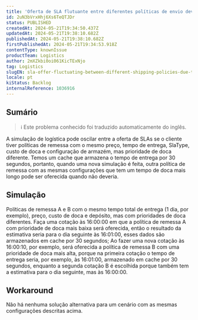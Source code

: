 ```yaml
---
title: 'Oferta de SLA flutuante entre diferentes políticas de envio devido ao cache na data estimada de 30 segundos'
id: 2uN3bVrxHhj6Xs6TeQTJDr
status: PUBLISHED
createdAt: 2024-05-21T19:34:50.437Z
updatedAt: 2024-05-21T19:38:10.682Z
publishedAt: 2024-05-21T19:38:10.682Z
firstPublishedAt: 2024-05-21T19:34:53.918Z
contentType: knownIssue
productTeam: Logistics
author: 2mXZkbi0oi061KicTExNjo
tag: Logistics
slugEN: sla-offer-fluctuating-between-different-shipping-policies-due-to-cache-in-estimated-date-of-30-seconds
locale: pt
kiStatus: Backlog
internalReference: 1036916
---
```


## Sumário

>ℹ️ Este problema conhecido foi traduzido automaticamente do inglês.


A simulação de logística pode oscilar entre a oferta de SLAs se o cliente tiver políticas de remessa com o mesmo preço, tempo de entrega, SlaType, custo de doca e configuração de armazém, mas prioridade de doca diferente.
Temos um cache que armazena o tempo de entrega por 30 segundos, portanto, quando uma nova simulação é feita, outra política de remessa com as mesmas configurações que tem um tempo de doca mais longo pode ser oferecida quando não deveria.


## Simulação


Políticas de remessa A e B com o mesmo tempo total de entrega (1 dia, por exemplo), preço, custo de doca e depósito, mas com prioridades de doca diferentes.
Faça uma cotação às 16:00:00 em que a política de remessa A com prioridade de doca mais baixa será oferecida, então o resultado da estimativa seria para o dia seguinte às 16:01:00, esses dados são armazenados em cache por 30 segundos;
Ao fazer uma nova cotação às 16:00:10, por exemplo, será oferecida a política de remessa B com uma prioridade de doca mais alta, porque na primeira cotação o tempo de entrega seria, por exemplo, às 16:01:00, armazenado em cache por 30 segundos, enquanto a segunda cotação B é escolhida porque também tem a estimativa para o dia seguinte, mas às 16:00:00.




## Workaround


Não há nenhuma solução alternativa para um cenário com as mesmas configurações descritas acima.





